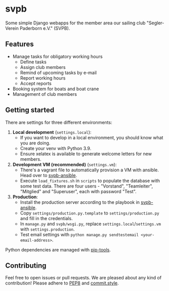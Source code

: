 svpb
====

Some simple Django webapps for the member area our sailing club "Segler-Verein Paderborn e.V." (SVPB).

Features
--------
* Manage tasks for obligatory working hours
  * Define tasks
  * Assign club members
  * Remind of upcoming tasks by e-mail
  * Report working hours
  * Accept reports
* Booking system for boats and boat crane
* Management of club members

Getting started
---------------
There are settings for three different environments:
1. **Local development** (`settings.local`):
   * If you want to develop in a local environment, you should know what you are doing.
   * Create your venv with Python 3.9.
   * Ensure xelatex is available to generate welcome letters for new members.
2. **Development VM (recommended)** (`settings.vm`):
   * There's a vagrant file to automatically provision a VM with ansible.
   Head over to [svpb-ansible](https://github.com/svpbde/svpb-ansible).
   * Execute `load_fixtures.sh` in `scripts` to populate the database with some test data.
   There are four users - "Vorstand", "Teamleiter", "Mitglied" and "Superuser", each with password "Test".
3. **Production**:
   * Install the production server according to the playbook in [svpb-ansible](https://github.com/svpbde/svpb-ansible).
   * Copy `settings/production.py.template` to `settings/production.py` and fill in the credentials.
   * In `manage.py` and `svpb/wsgi.py`, replace `settings.local`/`settings.vm` with `settings.production`.
   * Test email settings with `python manage.py sendtestemail <your-email-address>`.

Python dependencies are managed with [pip-tools](https://pip-tools.readthedocs.io/en/latest/).

Contributing
------------
Feel free to open issues or pull requests.
We are pleased about any kind of contribution!
Please adhere to [PEP8](https://peps.python.org/pep-0008/) and [commit.style](https://commit.style).
